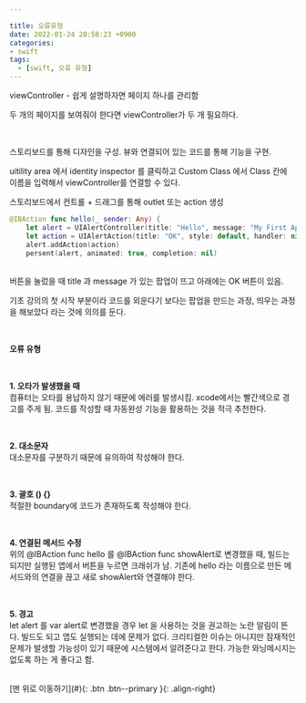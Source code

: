 ```yaml
---

title: 오류유형
date: 2022-01-24 20:58:23 +0900
categories:
- swift
tags:
  - [swift, 오류 유형]
---
```


viewController - 쉽게 설명하자면 페이지 하나를 관리함

두 개의 페이지를 보여줘야 한다면 viewController가 두 개 필요하다.

<br>

스토리보드를 통해 디자인을 구성.  뷰와 연결되어 있는 코드를 통해 기능을 구현.

uitility area 에서 identity inspector 를 클릭하고 Custom Class 에서 Class 칸에 이름을 입력해서 viewController를 연결할 수 있다.

스토리보드에서 컨트롤 + 드래그를 통해 outlet 또는 action 생성

```swift
@IBAction func hello(_ sender: Any) {
    let alert = UIAlertController(title: "Hello", message: "My First App!!", preferredStyle: .alert)
    let action = UIAlertAction(title: "OK", style: default, handler: nil)
    alert.addAction(action)
    persent(alert, animated: true, completion: nil)
```

<br>
버튼을 눌렀을 때 title 과 message 가 있는 팝업이 뜨고 아래에는 OK 버튼이 있음.

기초 강의의 첫 시작 부분이라 코드를 외운다기 보다는 팝업을 만드는 과정, 띄우는 과정을 해보았다 라는 것에 의의를 둔다.

<br>

**오류 유형**

<br>

**1. 오타가 발생했을 때**
<br>
컴퓨터는 오타를 용납하지 않기 때문에 에러를 발생시킴. xcode에서는 빨간색으로 경고를 주게 됨.
코드를 작성할 때 자동완성 기능을 활용하는 것을 적극 추천한다.

<br>

**2. 대소문자**
<br>
대소문자를 구분하기 때문에 유의하여 작성해야 한다.

<br>

**3. 괄호 () {}**
<br>
적절한 boundary에 코드가 존재하도록 작성해야 한다.

<br>

**4. 연결된 메서드 수정**
<br>
위의 @IBAction func hello 를 @IBAction func showAlert로 변경했을 때, 빌드는 되지만 실행된 앱에서 버튼을 누르면 크래쉬가 남.
기존에 hello 라는 이름으로 만든 메서드와의 연결을 끊고 새로 showAlert와 연결해야 한다.

<br>

**5. 경고**
<br>
let alert 를 var alert로 변경했을 경우 let 을 사용하는 것을 권고하는 노란 알림이 뜬다.
빌드도 되고 앱도 실행되는 데에 문제가 없다.
크리티컬한 이슈는 아니지만 잠재적인 문제가 발생할 가능성이 있기 때문에 시스템에서 알려준다고 한다.
가능한 와닝메시지는 없도록 하는 게 좋다고 함.

<br>
[맨 위로 이동하기](#){: .btn .btn--primary }{: .align-right}
<br>